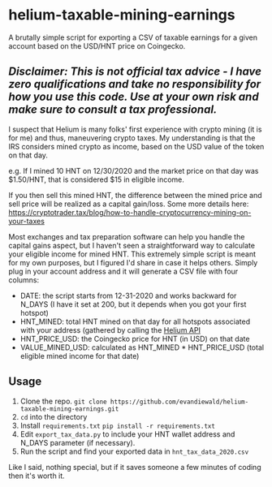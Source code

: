 # helium-taxable-mining-earnings
A brutally simple script for exporting a CSV of taxable earnings for a given account based on the USD/HNT price on Coingecko.
## ***Disclaimer**: This is not official tax advice - I have zero qualifications and take no responsibility for how you use this code. Use at your own risk and make sure to consult a tax professional.*

I suspect that Helium is many folks' first experience with crypto mining (it is for me) and thus, maneuvering crypto taxes. My understanding is that the IRS considers mined crypto as income, based on the USD value of the token on that day.

e.g. If I mined 10 HNT on 12/30/2020 and the market price on that day was $1.50/HNT, that is considered $15 in eligible income.

If you then sell this mined HNT, the difference between the mined price and sell price will be realized as a capital gain/loss. 
Some more details here: https://cryptotrader.tax/blog/how-to-handle-cryptocurrency-mining-on-your-taxes

Most exchanges and tax preparation software can help you handle the capital gains aspect, but I haven't seen a straightforward way to calculate your eligible income for mined HNT. This extremely simple script is meant for my own purposes, but I figured I'd share in case it helps others. Simply plug in your account address and it will generate a CSV file with four columns: 
- DATE: the script starts from 12-31-2020 and works backward for N_DAYS (I have it set at 200, but it depends when you got your first hotspot)
- HNT_MINED: total HNT mined on that day for all hotspots associated with your address (gathered by calling the [Helium API](https://developer.helium.com/blockchain/api/api-hotspots)
- HNT_PRICE_USD: the Coingecko price for HNT (in USD) on that date
- VALUE_MINED_USD: calculated as HNT_MINED * HNT_PRICE_USD (total eligible mined income for that date)

## Usage
1. Clone the repo. 
`git clone https://github.com/evandiewald/helium-taxable-mining-earnings.git`
2. `cd` into the directory
3. Install `requirements.txt`
`pip install -r requirements.txt`
4. Edit `export_tax_data.py` to include your HNT wallet address and N_DAYS parameter (if necessary).
5. Run the script and find your exported data in `hnt_tax_data_2020.csv`

Like I said, nothing special, but if it saves someone a few minutes of coding then it's worth it. 
